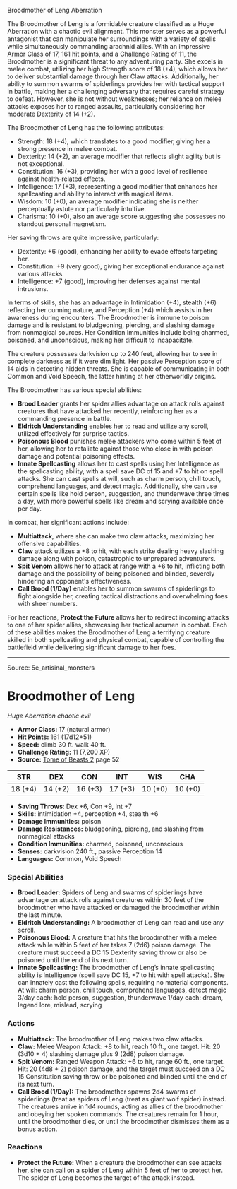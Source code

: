 <MonsterName/>Broodmother of Leng</MonsterName>
<CreatureType/>Aberration</CreatureType>

<summary>The Broodmother of Leng is a formidable creature classified as a Huge Aberration with a chaotic evil alignment. This monster serves as a powerful antagonist that can manipulate her surroundings with a variety of spells while simultaneously commanding arachnid allies. With an impressive Armor Class of 17, 161 hit points, and a Challenge Rating of 11, the Broodmother is a significant threat to any adventuring party. She excels in melee combat, utilizing her high Strength score of 18 (+4), which allows her to deliver substantial damage through her Claw attacks. Additionally, her ability to summon swarms of spiderlings provides her with tactical support in battle, making her a challenging adversary that requires careful strategy to defeat. However, she is not without weaknesses; her reliance on melee attacks exposes her to ranged assaults, particularly considering her moderate Dexterity of 14 (+2).</summary>

<detail>

The Broodmother of Leng has the following attributes: 
- Strength: 18 (+4), which translates to a good modifier, giving her a strong presence in melee combat.
- Dexterity: 14 (+2), an average modifier that reflects slight agility but is not exceptional.
- Constitution: 16 (+3), providing her with a good level of resilience against health-related effects.
- Intelligence: 17 (+3), representing a good modifier that enhances her spellcasting and ability to interact with magical items.
- Wisdom: 10 (+0), an average modifier indicating she is neither perceptually astute nor particularly intuitive.
- Charisma: 10 (+0), also an average score suggesting she possesses no standout personal magnetism.

Her saving throws are quite impressive, particularly:
- Dexterity: +6 (good), enhancing her ability to evade effects targeting her.
- Constitution: +9 (very good), giving her exceptional endurance against various attacks.
- Intelligence: +7 (good), improving her defenses against mental intrusions.

In terms of skills, she has an advantage in Intimidation (+4), stealth (+6) reflecting her cunning nature, and Perception (+4) which assists in her awareness during encounters. The Broodmother is immune to poison damage and is resistant to bludgeoning, piercing, and slashing damage from nonmagical sources. Her Condition Immunities include being charmed, poisoned, and unconscious, making her difficult to incapacitate.

The creature possesses darkvision up to 240 feet, allowing her to see in complete darkness as if it were dim light. Her passive Perception score of 14 aids in detecting hidden threats. She is capable of communicating in both Common and Void Speech, the latter hinting at her otherworldly origins.

The Broodmother has various special abilities:
- **Brood Leader** grants her spider allies advantage on attack rolls against creatures that have attacked her recently, reinforcing her as a commanding presence in battle.
- **Eldritch Understanding** enables her to read and utilize any scroll, utilized effectively for surprise tactics.
- **Poisonous Blood** punishes melee attackers who come within 5 feet of her, allowing her to retaliate against those who close in with poison damage and potential poisoning effects.
- **Innate Spellcasting** allows her to cast spells using her Intelligence as the spellcasting ability, with a spell save DC of 15 and +7 to hit on spell attacks. She can cast spells at will, such as charm person, chill touch, comprehend languages, and detect magic. Additionally, she can use certain spells like hold person, suggestion, and thunderwave three times a day, with more powerful spells like dream and scrying available once per day.

In combat, her significant actions include:
- **Multiattack**, where she can make two claw attacks, maximizing her offensive capabilities.
- **Claw** attack utilizes a +8 to hit, with each strike dealing heavy slashing damage along with poison, catastrophic to unprepared adventurers.
- **Spit Venom** allows her to attack at range with a +6 to hit, inflicting both damage and the possibility of being poisoned and blinded, severely hindering an opponent's effectiveness.
- **Call Brood (1/Day)** enables her to summon swarms of spiderlings to fight alongside her, creating tactical distractions and overwhelming foes with sheer numbers.

For her reactions, **Protect the Future** allows her to redirect incoming attacks to one of her spider allies, showcasing her tactical acumen in combat. Each of these abilities makes the Broodmother of Leng a terrifying creature skilled in both spellcasting and physical combat, capable of controlling the battlefield while delivering significant damage to her foes.</detail>



---

Source: 5e_artisinal_monsters

# Broodmother of Leng

*Huge* *Aberration* *chaotic evil*

- **Armor Class:** 17 (natural armor)
- **Hit Points:** 161 (17d12+51)
- **Speed:** climb 30 ft. walk 40 ft.
- **Challenge Rating:** 11 (7,200 XP)
- **Source:** [Tome of Beasts 2](https://koboldpress.com/kpstore/product/tome-of-beasts-2-for-5th-edition) page 52

| STR | DEX | CON | INT | WIS | CHA |
| --- | --- | --- | --- | --- | --- |
| 18 (+4) | 14 (+2) | 16 (+3) | 17 (+3) | 10 (+0) | 10 (+0) |

- **Saving Throws**: Dex +6, Con +9, Int +7
- **Skills:** intimidation +4, perception +4, stealth +6
- **Damage Immunities:** poison
- **Damage Resistances:** bludgeoning, piercing, and slashing from nonmagical attacks
- **Condition Immunities:** charmed, poisoned, unconscious
- **Senses:** darkvision 240 ft., passive Perception 14
- **Languages:** Common, Void Speech

### Special Abilities

- **Brood Leader:** Spiders of Leng and swarms of spiderlings have advantage on attack rolls against creatures within 30 feet of the broodmother who have attacked or damaged the broodmother within the last minute.
- **Eldritch Understanding:** A broodmother of Leng can read and use any scroll.
- **Poisonous Blood:** A creature that hits the broodmother with a melee attack while within 5 feet of her takes 7 (2d6) poison damage. The creature must succeed a DC 15 Dexterity saving throw or also be poisoned until the end of its next turn.
- **Innate Spellcasting:** The broodmother of Leng’s innate spellcasting ability is Intelligence (spell save DC 15, +7 to hit with spell attacks). She can innately cast the following spells, requiring no material components.
At will: charm person, chill touch, comprehend languages, detect magic
3/day each: hold person, suggestion, thunderwave
1/day each: dream, legend lore, mislead, scrying

### Actions

- **Multiattack:** The broodmother of Leng makes two claw attacks.
- **Claw:** Melee Weapon Attack: +8 to hit, reach 10 ft., one target. Hit: 20 (3d10 + 4) slashing damage plus 9 (2d8) poison damage.
- **Spit Venom:** Ranged Weapon Attack: +6 to hit, range 60 ft., one target. Hit: 20 (4d8 + 2) poison damage, and the target must succeed on a DC 15 Constitution saving throw or be poisoned and blinded until the end of its next turn.
- **Call Brood (1/Day):** The broodmother spawns 2d4 swarms of spiderlings (treat as spiders of Leng (treat as giant wolf spider) instead. The creatures arrive in 1d4 rounds, acting as allies of the broodmother and obeying her spoken commands. The creatures remain for 1 hour, until the broodmother dies, or until the broodmother dismisses them as a bonus action.

### Reactions

- **Protect the Future:** When a creature the broodmother can see attacks her, she can call on a spider of Leng within 5 feet of her to protect her. The spider of Leng becomes the target of the attack instead.




